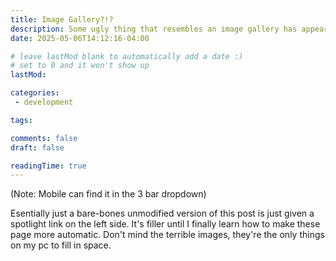 ```yaml
---
title: Image Gallery?!?
description: Some ugly thing that resembles an image gallery has appeared on the menu to left
date: 2025-05-06T14:12:16-04:00

# leave lastMod blank to automatically add a date :)
# set to 0 and it won't show up
lastMod: 

categories:
 - development

tags:

comments: false
draft: false

readingTime: true
---
```


(Note: Mobile can find it in the 3 bar dropdown)

Esentially just a bare-bones unmodified version of this post is just given a spotlight link on the left side. It's filler until I finally learn how to make these page more automatic. Don't mind the terrible images, they're the only things on my pc to fill in space. 
